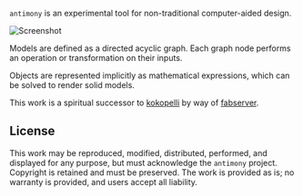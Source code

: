 `antimony` is an experimental tool for non-traditional computer-aided design.

![Screenshot](http://mattkeeter.com/projects/antimony/antimony.png)

Models are defined as a directed acyclic graph.  Each graph node performs an operation or transformation on their inputs.

Objects are represented implicitly as mathematical expressions, which can be solved to render solid models.

This work is a spiritual successor to [kokopelli](https://github.com/mkeeter/kokopelli)
by way of [fabserver](http://fab.cba.mit.edu).

## License
This work may be reproduced, modified, distributed, performed, and displayed for any purpose, but must acknowledge the `antimony` project. Copyright is retained and must be preserved. The work is provided as is; no warranty is provided, and users accept all liability.
